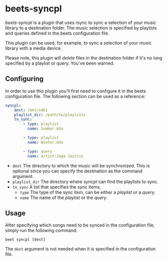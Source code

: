 beets-syncpl
============

*beets-syncpl* is a plugin that uses rsync to sync a selection of your music
library to a destination folder. The music selection is specified by playlists
and queries defined in the beets configuration file.

This plugin can be used, for example, to sync a selection of your music library
with a media device.

Please note, this plugin will *delete* files in the destination folder if it's
no long specified by a playlist or query. You've been warned.

Configuring
-----------

In order to use this plugin you'll first need to configure it in the beets
configuration file. The following section can be used as a reference:

```yaml
syncpl:
    dest: /mnt/sdb1
    playlist_dir: /path/to/playlists
    to_sync:
        - type: playlist
          name: Summer.m3u

        - type: playlist
          name: Winter.m3u

        - type: query
          name: artist:Jaga Jazzist
```

* `dest` The directory to which the music will be synchronized. This
  is optional since you can specify the destination as the command argument.
* `playlist_dir` The directory where *syncpl* can find the playlists to sync.
* `to_sync` A list that specifies the sync items.
    * `type` The type of the sync item, can be either a *playlist* or a *query*.
    * `name` The name of the *playlist* or the *query*.

Usage
-----

After specifying which songs need to be synced in the configuration file, simply
run the following command:

```
beet syncpl [dest]
```

The `dest` argument is not needed when it is specified in the configuration
file.
